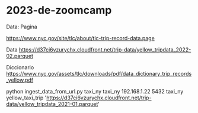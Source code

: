 # 2023-de-zoomcamp


Data:
Pagina

https://www.nyc.gov/site/tlc/about/tlc-trip-record-data.page

Data
https://d37ci6vzurychx.cloudfront.net/trip-data/yellow_tripdata_2022-02.parquet

Diccionario
https://www.nyc.gov/assets/tlc/downloads/pdf/data_dictionary_trip_records_yellow.pdf

python ingest_data_from_url.py taxi_ny taxi_ny 192.168.1.22 5432 taxi_ny yellow_taxi_trip 'https://d37ci6vzurychx.cloudfront.net/trip-data/yellow_tripdata_2021-01.parquet'
